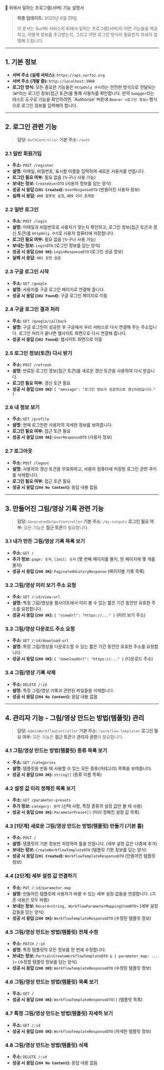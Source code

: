📡 뒤에서 일하는 프로그램(서버) 기능 설명서

> **최종 업데이트:** 2025년 6월 29일
>
> 이 문서는 SurfAI 서비스의 뒤에서 일하는 프로그램(서버)이 어떤 기능들을 제공하고, 어떻게 정보를 주고받는지, 그리고 어떤 로그인 방식이 필요한지 자세히 설명해 드립니다.

---

## 1. 기본 정보

-   **서버 주소 (실제 서비스):** `https://api.surfai.org`
-   **서버 주소 (개발 중):** `http://localhost:3000`
-   **로그인 방식:** 모든 중요한 기능들은 `HttpOnly 쿠키`라는 안전한 방식으로 전달되는 `JWT`라는 로그인 정보(접근 토큰)를 통해 사용자를 확인합니다. 만약 `Swagger`라는 테스트 도구로 기능을 확인하려면, 'Authorize' 버튼에 `Bearer <로그인 정보>` 형식으로 로그인 정보를 입력해야 합니다.

---

## 2. 로그인 관련 기능

> **담당:** `AuthController`
> **기본 주소:** `/auth`

### 2.1 일반 회원가입
-   **주소:** `POST /register`
-   **설명:** 이메일, 비밀번호, 표시할 이름을 입력하여 새로운 사용자를 만듭니다.
-   **로그인 필요 여부:** 필요 없음 (누구나 사용 가능)
-   **보내는 정보:** `CreateUserDTO` (사용자 정보를 담는 양식)
-   **성공 시 응답 (`201 Created`):** `UserResponseDTO` (만들어진 사용자 정보)
-   **실패 시 응답:** `400 잘못된 요청`, `409 이미 존재함`

### 2.2 일반 로그인
-   **주소:** `POST /login`
-   **설명:** 이메일과 비밀번호로 사용자가 맞는지 확인하고, 로그인 정보(접근 토큰과 갱신 토큰)를 `HttpOnly 쿠키`로 사용자 컴퓨터에 저장합니다.
-   **로그인 필요 여부:** 필요 없음 (누구나 사용 가능)
-   **보내는 정보:** `LoginDTO` (로그인 정보를 담는 양식)
-   **성공 시 응답 (`200 OK`):** `LoginResponseDTO` (로그인 성공 정보)
-   **실패 시 응답:** `401 권한 없음`

### 2.3 구글 로그인 시작
-   **주소:** `GET /google`
-   **설명:** 사용자를 구글 로그인 페이지로 연결해 줍니다.
-   **성공 시 응답 (`302 Found`):** 구글 로그인 페이지로 이동

### 2.4 구글 로그인 결과 처리
-   **주소:** `GET /google/callback`
-   **설명:** 구글 로그인이 성공한 후 구글에서 우리 서비스로 다시 연결해 주는 주소입니다. 로그인 처리가 끝나면 웹사이트 화면으로 다시 연결해 줍니다.
-   **성공 시 응답 (`302 Found`):** 웹사이트 화면으로 이동

### 2.5 로그인 정보(토큰) 다시 받기
-   **주소:** `POST /refresh`
-   **설명:** 만료된 로그인 정보(접근 토큰)를 새로운 갱신 토큰을 사용하여 다시 받습니다.
-   **로그인 필요 여부:** 갱신 토큰 필요
-   **성공 시 응답 (`200 OK`):** `{ "message": "로그인 정보가 성공적으로 갱신되었습니다." }`

### 2.6 내 정보 보기
-   **주소:** `GET /profile`
-   **설명:** 현재 로그인한 사용자의 자세한 정보를 보여줍니다.
-   **로그인 필요 여부:** 접근 토큰 필요
-   **성공 시 응답 (`200 OK`):** `UserResponseDTO` (사용자 정보)

### 2.7 로그아웃
-   **주소:** `POST /logout`
-   **설명:** 사용자의 갱신 토큰을 무효화하고, 사용자 컴퓨터에 저장된 로그인 관련 쿠키를 삭제합니다.
-   **로그인 필요 여부:** 접근 토큰 필요
-   **성공 시 응답 (`204 No Content`):** 응답 내용 없음

---

## 3. 만들어진 그림/영상 기록 관련 기능

> **담당:** `GeneratedOutputController`
> **기본 주소:** `/my-outputs`
> **로그인 필요 여부:** 모든 기능은 **접근 토큰**이 필요합니다.

### 3.1 내가 만든 그림/영상 기록 목록 보기
-   **주소:** `GET /`
-   **추가 정보:** `page: 숫자`, `limit: 숫자` (몇 번째 페이지를 볼지, 한 페이지에 몇 개를 볼지)
-   **성공 시 응답 (`200 OK`):** `PaginatedHistoryResponse` (페이지별 기록 목록)

### 3.2 그림/영상 미리 보기 주소 요청
-   **주소:** `GET /:id/view-url`
-   **설명:** 특정 그림/영상을 웹사이트에서 미리 볼 수 있는 짧은 기간 동안만 유효한 주소를 요청합니다.
-   **성공 시 응답 (`200 OK`):** `{ "viewUrl": "https://..." }` (미리 보기 주소)

### 3.3 그림/영상 다운로드 주소 요청
-   **주소:** `GET /:id/download-url`
-   **설명:** 특정 그림/영상을 다운로드할 수 있는 짧은 기간 동안만 유효한 주소를 요청합니다.
-   **성공 시 응답 (`200 OK`):** `{ "downloadUrl": "https://..." }` (다운로드 주소)

### 3.4 그림/영상 기록 삭제
-   **주소:** `DELETE /:id`
-   **설명:** 특정 그림/영상 기록과 관련된 파일들을 삭제합니다.
-   **성공 시 응답 (`204 No Content`):** 응답 내용 없음

---

## 4. 관리자 기능 - 그림/영상 만드는 방법(템플릿) 관리

> **담당:** `AdminWorkflowController`
> **기본 주소:** `/workflow-templates`
> **로그인 필요 여부:** 모든 기능은 **접근 토큰**과 **관리자 권한**이 필요합니다.

### 4.1 그림/영상 만드는 방법(템플릿) 종류 목록 보기
-   **주소:** `GET /categories`
-   **설명:** 템플릿을 만들 때 사용할 수 있는 모든 종류(카테고리) 목록을 보여줍니다.
-   **성공 시 응답 (`200 OK`):** `string[]` (종류 이름 목록)

### 4.2 설정 값 미리 정해진 목록 보기
-   **주소:** `GET /parameter-presets`
-   **추가 정보:** `category: 문자` (선택 사항, 특정 종류의 설정 값만 볼 때 사용)
-   **성공 시 응답 (`200 OK`):** `ParameterPreset[]` (미리 정해진 설정 값 목록)

### 4.3 [1단계] 새로운 그림/영상 만드는 방법(템플릿) 만들기 (기본 틀)
-   **주소:** `POST /`
-   **설명:** 템플릿의 기본 정보만 저장하여 틀을 만듭니다. (세부 설정 값은 나중에 추가)
-   **보내는 정보:** `CreateWorkflowTemplateDTO` (템플릿 기본 정보를 담는 양식)
-   **성공 시 응답 (`201 Created`):** `WorkflowTemplateResponseDTO` (만들어진 템플릿 정보)

### 4.4 [2단계] 세부 설정 값 연결하기
-   **주소:** `PUT /:id/parameter-map`
-   **설명:** 만들어진 템플릿에 사용자가 바꿀 수 있는 세부 설정 값들을 연결합니다. (기존 내용은 모두 바뀜)
-   **보내는 정보:** `Record<string, WorkflowParameterMappingItemDTO>` (세부 설정 값들을 담는 양식)
-   **성공 시 응답 (`200 OK`):** `WorkflowTemplateResponseDTO` (수정된 템플릿 정보)

### 4.5 그림/영상 만드는 방법(템플릿) 전체 수정
-   **주소:** `PATCH /:id`
-   **설명:** 특정 템플릿의 모든 정보를 한 번에 수정합니다.
-   **보내는 정보:** `Partial<CreateWorkflowTemplateDTO & { parameter_map: ... }>` (수정할 템플릿 정보를 담는 양식)
-   **성공 시 응답 (`200 OK`):** `WorkflowTemplateResponseDTO` (수정된 템플릿 정보)

### 4.6 그림/영상 만드는 방법(템플릿) 목록 보기
-   **주소:** `GET /`
-   **성공 시 응답 (`200 OK`):** `WorkflowTemplateResponseDTO[]` (템플릿 목록)

### 4.7 특정 그림/영상 만드는 방법(템플릿) 자세히 보기
-   **주소:** `GET /:id`
-   **성공 시 응답 (`200 OK`):** `WorkflowTemplateResponseDTO` (자세한 템플릿 정보)

### 4.8 그림/영상 만드는 방법(템플릿) 삭제
-   **주소:** `DELETE /:id`
-   **성공 시 응답 (`204 No Content`):** 응답 내용 없음